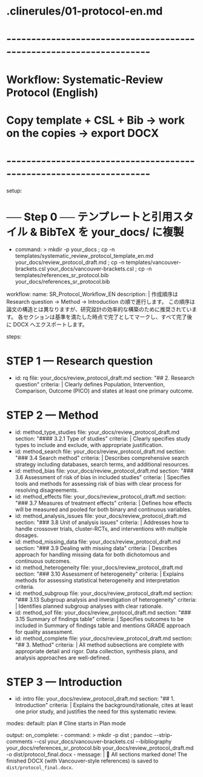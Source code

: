 # .clinerules/01-protocol-en.md

# -------------------------------------------------------------------

# Workflow: Systematic-Review Protocol (English)

# Copy template + CSL + Bib → work on the copies → export DOCX

# -------------------------------------------------------------------

setup:

# ── Step 0 ── テンプレートと引用スタイル & BibTeX を your_docs/ に複製

- command: >
  mkdir -p your_docs ;
  cp -n templates/systematic_review_protocol_template_en.md your_docs/review_protocol_draft.md ;
  cp -n templates/vancouver-brackets.csl your_docs/vancouver-brackets.csl ;
  cp -n templates/references_sr_protocol.bib your_docs/references_sr_protocol.bib

workflow:
name: SR_Protocol_Workflow_EN
description: |
作成順序は Research question → Method → Introduction の順で進行します。
この順序は論文の構造とは異なりますが、研究設計の効率的な構築のために推奨されています。
各セクションは基準を満たした時点で完了としてマークし、すべて完了後に DOCX へエクスポートします。

steps:

# STEP 1 — Research question

- id: rq
  file: your_docs/review_protocol_draft.md
  section: "## 2. Research question"
  criteria: |
  Clearly defines Population, Intervention, Comparison, Outcome (PICO)
  and states at least one primary outcome.

# STEP 2 — Method

- id: method_type_studies
  file: your_docs/review_protocol_draft.md
  section: "#### 3.2.1 Type of studies"
  criteria: |
  Clearly specifies study types to include and exclude,
  with appropriate justification.
- id: method_search
  file: your_docs/review_protocol_draft.md
  section: "### 3.4 Search method"
  criteria: |
  Describes comprehensive search strategy including databases,
  search terms, and additional resources.
- id: method_bias
  file: your_docs/review_protocol_draft.md
  section: "### 3.6 Assessment of risk of bias in included studies"
  criteria: |
  Specifies tools and methods for assessing risk of bias
  with clear process for resolving disagreements.
- id: method_effects
  file: your_docs/review_protocol_draft.md
  section: "### 3.7 Measures of treatment effects"
  criteria: |
  Defines how effects will be measured and pooled for
  both binary and continuous variables.
- id: method_analysis_issues
  file: your_docs/review_protocol_draft.md
  section: "### 3.8 Unit of analysis issues"
  criteria: |
  Addresses how to handle crossover trials, cluster-RCTs,
  and interventions with multiple dosages.
- id: method_missing_data
  file: your_docs/review_protocol_draft.md
  section: "### 3.9 Dealing with missing data"
  criteria: |
  Describes approach for handling missing data for both
  dichotomous and continuous outcomes.
- id: method_heterogeneity
  file: your_docs/review_protocol_draft.md
  section: "### 3.10 Assessment of heterogeneity"
  criteria: |
  Explains methods for assessing statistical heterogeneity
  and interpretation criteria.
- id: method_subgroup
  file: your_docs/review_protocol_draft.md
  section: "### 3.13 Subgroup analysis and investigation of heterogeneity"
  criteria: |
  Identifies planned subgroup analyses with clear rationale.
- id: method_sof
  file: your_docs/review_protocol_draft.md
  section: "### 3.15 Summary of findings table"
  criteria: |
  Specifies outcomes to be included in Summary of findings table
  and mentions GRADE approach for quality assessment.
- id: method_complete
  file: your_docs/review_protocol_draft.md
  section: "## 3. Method"
  criteria: |
  All method subsections are complete with appropriate detail and rigor.
  Data collection, synthesis plans, and analysis approaches are well-defined.

# STEP 3 — Introduction

- id: intro
  file: your_docs/review_protocol_draft.md
  section: "## 1. Introduction"
  criteria: |
  Explains the background/rationale, cites at least one prior study,
  and justifies the need for this systematic review.

modes:
default: plan # Cline starts in Plan mode

output:
on_complete: - command: >
mkdir -p dist ;
pandoc --strip-comments
--csl your_docs/vancouver-brackets.csl
--bibliography your_docs/references_sr_protocol.bib
your_docs/review_protocol_draft.md
-o dist/protocol_final.docx - message: |
🎉 All sections marked done! The finished DOCX (with Vancouver-style references) is saved to `dist/protocol_final.docx`.
